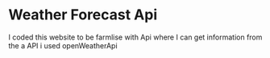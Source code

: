 # Weather Forecast Api
I coded this website to be farmlise with Api where I can get information from the a API i used openWeatherApi
